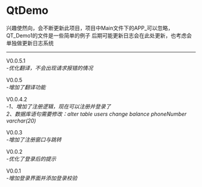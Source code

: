 # QtDemo

兴趣使然向，会不断更新此项目，项目中Main文件下的APP_可以忽略，QT_Demo1的文件是一些简单的例子
后期可能更新日志会在此处更新，也考虑会单独做更新日志系统

---
V0.0.5.1<br>
-*优化翻译，不会出现请求报错的情况*

V0.0.5<br>
-*增加了翻译功能*

V0.0.4.2<br>
-*1、增加了注册逻辑，现在可以注册并登录了 <br/>
2、数据库语句需要修改：alter table users change balance phoneNumber varchar(20)*

V0.0.3<br>
-*增加了注册窗口与跳转*

V0.0.2<br>
-*优化了登录后的提示*

V0.0.1<br>
-*增加登录界面并添加登录校验*
